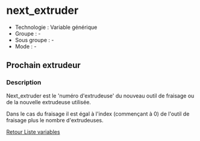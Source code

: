 # next_extruder

* Technologie : Variable générique
* Groupe : -
* Sous groupe : -
* Mode : - 

## Prochain extrudeur

### Description

Next_extruder est le 'numéro d'extrudeuse' du nouveau outil de fraisage ou de la nouvelle extrudeuse utilisée.

Dans le cas du fraisage il est égal à l'index (commençant à 0) de l'outil de fraisage plus le nombre d'extrudeuses.

[Retour Liste variables](variable_list.md)
